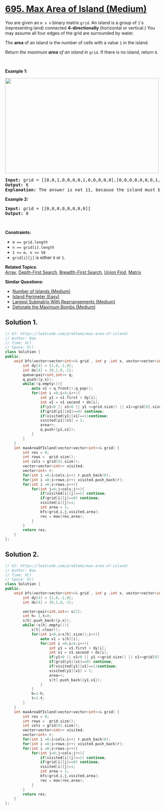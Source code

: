 # [695. Max Area of Island (Medium)](https://leetcode.com/problems/max-area-of-island/)

<p>You are given an <code>m x n</code> binary matrix <code>grid</code>. An island is a group of <code>1</code>'s (representing land) connected <strong>4-directionally</strong> (horizontal or vertical.) You may assume all four edges of the grid are surrounded by water.</p>

<p>The <strong>area</strong> of an island is the number of cells with a value <code>1</code> in the island.</p>

<p>Return <em>the maximum <strong>area</strong> of an island in </em><code>grid</code>. If there is no island, return <code>0</code>.</p>

<p>&nbsp;</p>
<p><strong>Example 1:</strong></p>
<img alt="" src="https://assets.leetcode.com/uploads/2021/05/01/maxarea1-grid.jpg" style="width: 500px; height: 310px;">
<pre><strong>Input:</strong> grid = [[0,0,1,0,0,0,0,1,0,0,0,0,0],[0,0,0,0,0,0,0,1,1,1,0,0,0],[0,1,1,0,1,0,0,0,0,0,0,0,0],[0,1,0,0,1,1,0,0,1,0,1,0,0],[0,1,0,0,1,1,0,0,1,1,1,0,0],[0,0,0,0,0,0,0,0,0,0,1,0,0],[0,0,0,0,0,0,0,1,1,1,0,0,0],[0,0,0,0,0,0,0,1,1,0,0,0,0]]
<strong>Output:</strong> 6
<strong>Explanation:</strong> The answer is not 11, because the island must be connected 4-directionally.
</pre>

<p><strong>Example 2:</strong></p>

<pre><strong>Input:</strong> grid = [[0,0,0,0,0,0,0,0]]
<strong>Output:</strong> 0
</pre>

<p>&nbsp;</p>
<p><strong>Constraints:</strong></p>

<ul>
	<li><code>m == grid.length</code></li>
	<li><code>n == grid[i].length</code></li>
	<li><code>1 &lt;= m, n &lt;= 50</code></li>
	<li><code>grid[i][j]</code> is either <code>0</code> or <code>1</code>.</li>
</ul>


**Related Topics**:  
[Array](https://leetcode.com/tag/array/), [Depth-First Search](https://leetcode.com/tag/depth-first-search/), [Breadth-First Search](https://leetcode.com/tag/breadth-first-search/), [Union Find](https://leetcode.com/tag/union-find/), [Matrix](https://leetcode.com/tag/matrix/)

**Similar Questions**:
* [Number of Islands (Medium)](https://leetcode.com/problems/number-of-islands/)
* [Island Perimeter (Easy)](https://leetcode.com/problems/island-perimeter/)
* [Largest Submatrix With Rearrangements (Medium)](https://leetcode.com/problems/largest-submatrix-with-rearrangements/)
* [Detonate the Maximum Bombs (Medium)](https://leetcode.com/problems/detonate-the-maximum-bombs/)

## Solution 1.

```cpp
// OJ: https://leetcode.com/problems/max-area-of-island/
// Author: Bao
// Time: O()
// Space: O()
class Solution {
public:
    void bfs(vector<vector<int>>& grid , int y ,int x, vector<vector<int>>& visited,int& area){
        int dy[4] = {1,0,-1,0};
        int dx[4] = {0,1,0,-1};
        queue<pair<int,int>> q;
        q.push({y,x});
        while(!q.empty()){
            auto v1 = q.front();q.pop();
            for(int i =0;i<4;i++){
                int y1 = v1.first + dy[i];
                int x1 = v1.second + dx[i];
                if(y1<0 || x1<0 || y1 >=grid.size() || x1>=grid[0].size()) continue;
                if(grid[y1][x1]==0) continue;
                if(visited[y1][x1]==1)continue;
                visited[y1][x1] = 1;
                area++;
                q.push({y1,x1});                
            }
        }
    }
    int maxAreaOfIsland(vector<vector<int>>& grid) {
        int res = 0;
        int rows =  grid.size();
        int cols = grid[0].size();
        vector<vector<int>> visited;
        vector<int> r;
        for(int i =0;i<cols;i++) r.push_back(0);
        for(int i =0;i<rows;i++) visited.push_back(r);
        for(int i =0;i<rows;i++){
            for(int j=0;j<cols;j++){
                if(visited[i][j]==1) continue;                
                if(grid[i][j]==0) continue;
                visited[i][j]=1;
                int area = 1;
                bfs(grid,i,j,visited,area);
                res = max(res,area);
            }
        }
        return res;
    }
};
```

## Solution 2.

```cpp
// OJ: https://leetcode.com/problems/max-area-of-island/
// Author: Bao
// Time: O()
// Space: O()
class Solution {
public:
    void bfs(vector<vector<int>>& grid , int y ,int x, vector<vector<int>>& visited,int& area){
        int dy[4] = {1,0,-1,0};
        int dx[4] = {0,1,0,-1};
        
        vector<pair<int,int>> s[2];
        int h= 1,t=0;
        s[h].push_back({y,x});
        while(!s[h].empty()){
            s[t].clear();
            for(int i=0;i<s[h].size();i++){
                auto v1 = s[h][i];
                for(int i =0;i<4;i++){
                    int y1 = v1.first + dy[i];
                    int x1 = v1.second + dx[i];
                    if(y1<0 || x1<0 || y1 >=grid.size() || x1>=grid[0].size()) continue;
                    if(grid[y1][x1]==0) continue;
                    if(visited[y1][x1]==1)continue;
                    visited[y1][x1] = 1;
                    area++;
                    s[t].push_back({y1,x1});                
                }
            }
            h=1-h;
            t=1-t;            
        }
    }
    int maxAreaOfIsland(vector<vector<int>>& grid) {
        int res = 0;
        int rows =  grid.size();
        int cols = grid[0].size();
        vector<vector<int>> visited;
        vector<int> r;
        for(int i =0;i<cols;i++) r.push_back(0);
        for(int i =0;i<rows;i++) visited.push_back(r);
        for(int i =0;i<rows;i++){
            for(int j=0;j<cols;j++){
                if(visited[i][j]==1) continue;                
                if(grid[i][j]==0) continue;
                visited[i][j]=1;
                int area = 1;
                bfs(grid,i,j,visited,area);
                res = max(res,area);
            }
        }
        return res;
    }
};
```